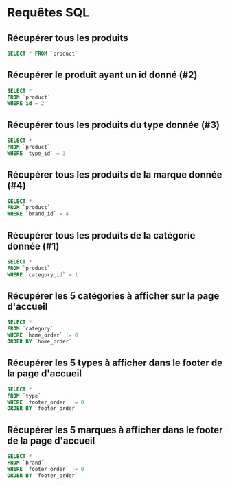 # Requêtes SQL

## Récupérer tous les produits

```sql
SELECT * FROM `product`
```

## Récupérer le produit ayant un id donné (#2)

```sql
SELECT *
FROM `product`
WHERE id = 2
```

## Récupérer tous les produits du type donnée (#3)

```sql
SELECT * 
FROM `product`
WHERE `type_id` = 3
```

## Récupérer tous les produits de la marque donnée (#4)

```sql
SELECT * 
FROM `product`
WHERE `brand_id` = 4
```

## Récupérer tous les produits de la catégorie donnée (#1)

```sql
SELECT * 
FROM `product`
WHERE `category_id` = 1
```

## Récupérer les 5 catégories à afficher sur la page d'accueil

```sql
SELECT * 
FROM `category`
WHERE `home_order` != 0
ORDER BY `home_order`
```

## Récupérer les 5 types à afficher dans le footer de la page d'accueil

```sql
SELECT * 
FROM `type`
WHERE `footer_order` != 0
ORDER BY `footer_order`
```

## Récupérer les 5 marques à afficher dans le footer de la page d'accueil

```sql
SELECT * 
FROM `brand`
WHERE `footer_order` != 0
ORDER BY `footer_order`
```
